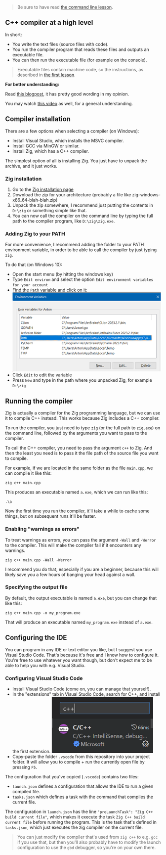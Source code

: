 > Be sure to have read [the command line lesson](../03_command_line).

## C++ compiler at a high level

In short:
- You write the text files (source files with code).
- You run the compiler program that reads these files and outputs an executable file.
- You can then run the executable file (for example on the console).

> Executable files contain machine code, so the instructions, 
> as described in [the first lesson](../01_computer_architecture/).

**For better understanding:**

Read [this blogpost](https://www.scaler.com/topics/c/compilation-process-in-c/), it has pretty good wording in my opinion.

You may watch [this video](https://www.youtube.com/watch?v=QXjU9qTsYCc) as well, for a general understanding.

## Compiler installation

There are a few options when selecting a compiler (on Windows):
- Install Visual Studio, which installs the MSVC compiler.
- Install GCC via MinGW or similar.
- Install Zig, which has a C++ compiler.

The simplest option of all is installing Zig.
You just have to unpack the archive, and it just works.

### Zig installation

1. Go to the [Zig installation page](https://ziglang.org/download/)
2. Download the zip for your architecture (probably a file like zig-windows-x86_64-blah-blah.zip)
3. Unpack the zip somewhere, I recommend just putting the contents in `D:\zig` or something simple 
   like that.
4. You can now call the compiler on the command line by typing the full path to the compiler
   program, like `D:\zig\zig.exe`.

### Adding Zig to your PATH

For more convenience, I recommend adding the folder to your PATH environment variable,
in order to be able to call the compiler by just typing `zig`.

To do that (on Windows 10):
- Open the start menu (by hitting the windows key)
- Type `Edit environ` and select the option `Edit environment variables for your account`
- Find the `Path` variable and click on it:
    ![Path variable](./path_variable.png)
- Click `Edit` to edit the variable
- Press `New` and type in the path where you unpacked Zig, for example `D:\zig`


## Running the compiler

Zig is actually a compiler for the Zig programming language, but we can use it to compile C++ instead.
This works because Zig includes a C++ compiler.

To run the compiler, you just need to type `zig` (or the full path to `zig.exe`)
on the command line, followed by the arguments you want to pass to the compiler.

To call the C++ compiler, you need to pass the argument `c++` to Zig.
And then the least you need is to pass it the file path of the source file you want to compile.

For example, if we are located in the same folder as the file `main.cpp`, we can compile it like this:
```
zig c++ main.cpp
```

This produces an executable named `a.exe`, which we can run like this:
```
.\a
```

Now the first time you run the compiler, it'll take a while to cache some things,
but on subsequent runs it'll be faster.


### Enabling "warnings as errors"

To treat warnings as errors, you can pass the argument `-Wall` and `-Werror` to the compiler.
This will make the compiler fail if it encounters any warnings.

```
zig c++ main.cpp -Wall -Werror
```

I recommend you do that, especially if you are a beginner,
because this will likely save you a few hours of banging your head against a wall.


### Specifying the output file

By default, the output executable is named `a.exe`, but you can change that like this:
```
zig c++ main.cpp -o my_program.exe
```

That will produce an executable named `my_program.exe` instead of `a.exe`.


## Configuring the IDE

You can program in any IDE or text editor you like, but I suggest you use Visual Studio Code.
That's because it's free and I know how to configure it.
You're free to use whatever you want though, but don't expect me 
to be able to help you with e.g. Visual Studio.

### Configuring Visual Studio Code

- Install Visual Studio Code (come on, you can manage that yourself).
- In the "extensions" tab in Visual Studio Code, search for C++, and install the first extension.
  ![C++ extension](./cpp_extension.png)
- Copy-paste the folder `.vscode` from this repository into your project folder.
  It will allow you to compile + run the currently open file by pressing `F5`.

The configuration that you've copied (`.vscode`) contains two files:
- `launch.json` defines a configuration that allows the IDE to run a given compiled file.
- `tasks.json` which defines a task with the command that compiles the current file.

The configuration in `launch.json` has the line `"preLaunchTask": "Zig C++ build current file"`,
which makes it execute the task `Zig C++ build current file` before running the program. 
This is the task that's defined in `tasks.json`,
which just executes the zig compiler on the current file.

> You can just modify the compiler that's used from `zig c++` to e.g. 
> `gcc` if you use that, but then you'll also
> probably have to modify the launch configuration to use the `gbd` debugger,
> so you're on your own there.